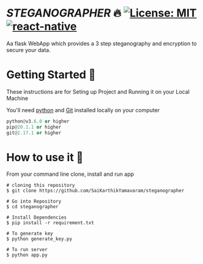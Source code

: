 # **_STEGANOGRAPHER_** 🔥 [![License: MIT](https://img.shields.io/badge/License-MIT-yellow.svg)](https://opensource.org/licenses/MIT) [![react-native](https://img.shields.io/badge/react--native-0.62.2-blue)](https://img.shields.io/badge/react--native-0.62.2-blue)

Aa flask WebApp which provides a 3 step steganography and encryption to secure your data.

# Getting Started 🚀

These instructions are for Seting up Project and Running it on your Local Machine

You'll need [python](https://www.python.org/ "Python documentation") and [Git](https://git-scm.com/ "Git Homepage") installed locally on your computer

```Python
python@v3.6.0 or higher
pip@20.1.1 or higher
git@2.17.1 or higher
```

# How to use it 🔧

From your command line clone, install and run app

```
# cloning this repository
$ git clone https://github.com/SaiKarthikYamavaram/steganographer

# Go into Repository
$ cd steganographer

# Install Dependencies
$ pip install -r requirement.txt

# To generate key
$ python generate_key.py

# To run server
$ python app.py



```
